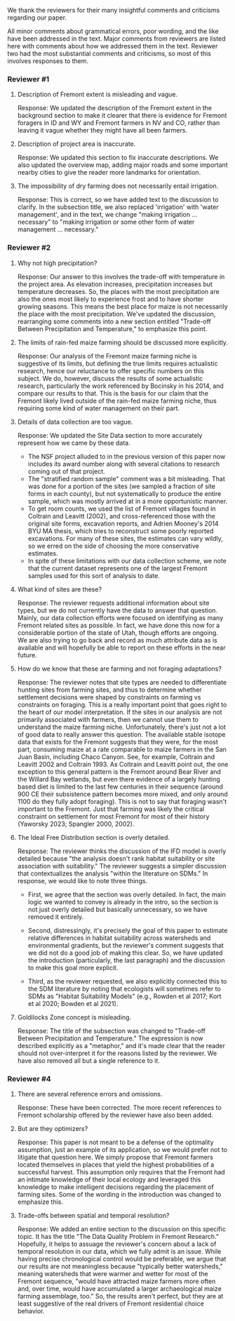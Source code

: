 We thank the reviewers for their many insightful comments and criticisms
regarding our paper.

All minor comments about grammatical errors, poor wording, and the like have
been addressed in the text. Major comments from reviewers are listed here with
comments about how we addressed them in the text. Reviewer two had the most
substantial comments and criticisms, so most of this involves responses to them.

### Reviewer #1

1.  Description of Fremont extent is misleading and vague.

    Response: We updated the description of the Fremont extent in the background
    section to make it clearer that there is evidence for Fremont foragers in ID
    and WY and Fremont farmers in NV and CO, rather than leaving it vague
    whether they might have all been farmers.

2.  Description of project area is inaccurate.

    Response: We updated this section to fix inaccurate descriptions. We also
    updated the overview map, adding major roads and some important nearby
    cities to give the reader more landmarks for orientation.

3.  The impossibility of dry farming does not necessarily entail irrigation.

    Response: This is correct, so we have added text to the discussion to
    clarify. In the subsection title, we also replaced 'irrigation' with 'water
    management', and in the text, we change "making irrigation ... necessary" to
    "making irrigation or some other form of water management ... necessary."

### Reviewer #2

1.  Why not high precipitation?

    Response: Our answer to this involves the trade-off with temperature in the
    project area. As elevation increases, precipitation increases but
    temperature decreases. So, the places with the most precipitation are also
    the ones most likely to experience frost and to have shorter growing
    seasons. This means the best place for maize is not necessarily the place
    with the most precipitation. We've updated the discussion, rearranging some
    comments into a new section entitled "Trade-off Between Precipitation and
    Temperature," to emphasize this point.

2.  The limits of rain-fed maize farming should be discussed more explicitly.

    Response: Our analysis of the Fremont maize farming niche is suggestive of
    its limits, but defining the true limits requires actualistic research,
    hence our reluctance to offer specific numbers on this subject. We do,
    however, discuss the results of some actualistic research, particularly the
    work referenced by Bocinsky in his 2014, and compare our results to that.
    This is the basis for our claim that the Fremont likely lived outside of the
    rain-fed maize farming niche, thus requiring some kind of water management
    on their part.

3.  Details of data collection are too vague.

    Response: We updated the Site Data section to more accurately represent how
    we came by these data.

    -   The NSF project alluded to in the previous version of this paper now
        includes its award number along with several citations to research
        coming out of that project.
    -   The "stratified random sample" comment was a bit misleading. That was
        done for a portion of the sites (we sampled a fraction of site forms in
        each county), but not systematically to produce the entire sample, which
        was mostly arrived at in a more opportunistic manner.
    -   To get room counts, we used the list of Fremont villages found in
        Coltrain and Leavitt (2002), and cross-referenced those with the
        original site forms, excavation reports, and Adrien Mooney's 2014 BYU MA
        thesis, which tries to reconstruct some poorly reported excavations. For
        many of these sites, the estimates can vary wildly, so we erred on the
        side of choosing the more conservative estimates.
    -   In spite of these limitations with our data collection scheme, we note
        that the current dataset represents one of the largest Fremont samples
        used for this sort of analysis to date.

4.  What kind of sites are these?

    Response: The reviewer requests additional information about site types, but
    we do not currently have the data to answer that question. Mainly, our data
    collection efforts were focused on identifying as many Fremont related sites
    as possible. In fact, we have done this now for a considerable portion of
    the state of Utah, though efforts are ongoing. We are also trying to go back
    and record as much attribute data as is available and will hopefully be able
    to report on these efforts in the near future.

5.  How do we know that these are farming and not foraging adaptations?

    Response: The reviewer notes that site types are needed to differentiate
    hunting sites from farming sites, and thus to determine whether settlement
    decisions were shaped by constraints on farming vs constraints on foraging.
    This is a really important point that goes right to the heart of our model
    interpretation. If the sites in our analysis are not primarily associated
    with farmers, then we cannot use them to understand the maize farming niche.
    Unfortunately, there's just not a lot of good data to really answer this
    question. The available stable isotope data that exists for the Fremont
    suggests that they were, for the most part, consuming maize at a rate
    comparable to maize farmers in the San Juan Basin, including Chaco Canyon.
    See, for example, Coltrain and Leavitt 2002 and Coltrain 1993. As Coltrain
    and Leavitt point out, the one exception to this general pattern is the
    Fremont around Bear River and the Willard Bay wetlands, but even there
    evidence of a largely hunting based diet is limited to the last few
    centuries in their sequence (around 900 CE their subsistence pattern becomes
    more mixed, and only around 1100 do they fully adopt foraging). This is not
    to say that foraging wasn't important to the Fremont. Just that farming was
    likely the critical constraint on settlement for most Fremont for most of
    their history (Yaworsky 2023; Spangler 2000, 2002).

6.  The Ideal Free Distribution section is overly detailed.

    Response: The reviewer thinks the discussion of the IFD model is overly
    detailed because "the analysis doesn't rank habitat suitability or site
    association with suitability." The reviewer suggests a simpler discussion
    that contextualizes the analysis "within the literature on SDMs." In
    response, we would like to note three things.

    -   First, we agree that the section was overly detailed. In fact, the main
        logic we wanted to convey is already in the intro, so the section is not
        just overly detailed but basically unnecessary, so we have removed it
        entirely.

    -   Second, distressingly, it's precisely the goal of this paper to estimate
        relative differences in habitat suitability across watersheds and
        environmental gradients, but the reviewer's comment suggests that we did
        not do a good job of making this clear. So, we have updated the
        introduction (particularly, the last paragraph) and the discussion to
        make this goal more explicit.

    -   Third, as the reviewer requested, we also explicitly connected this to
        the SDM literature by noting that ecologists will sometimes refer to
        SDMs as "Habitat Suitability Models" (e.g., Rowden et al 2017; Kort et
        al 2020; Bowden et al 2021).

7.  Goldilocks Zone concept is misleading.

    Response: The title of the subsection was changed to "Trade-off Between
    Precipitation and Temperature." The expression is now described explicitly
    as a "metaphor," and it's made clear that the reader should not
    over-interpret it for the reasons listed by the reviewer. We have also
    removed all but a single reference to it.

### Reviewer #4

1.  There are several reference errors and omissions.

    Response: These have been corrected. The more recent references to Fremont
    scholarship offered by the reviewer have also been added.

2.  But are they optimizers?

    Response: This paper is not meant to be a defense of the optimality
    assumption, just an example of its application, so we would prefer not to
    litigate that question here. We simply propose that Fremont farmers located
    themselves in places that yield the highest probabilities of a successful
    harvest. This assumption only requires that the Fremont had an intimate
    knowledge of their local ecology and leveraged this knowledge to make
    intelligent decisions regarding the placement of farming sites. Some of the
    wording in the introduction was changed to emphasize this.

3.  Trade-offs between spatial and temporal resolution?

    Response: We added an entire section to the discussion on this specific
    topic. It has the title "The Data Quality Problem in Fremont Research."
    Hopefully, it helps to assuage the reviewer's concern about a lack of
    temporal resolution in our data, which we fully admit is an issue. While
    having precise chronological control would be preferable, we argue that our
    results are not meaningless because "typically better watersheds," meaning
    watersheds that were warmer and wetter for most of the Fremont sequence,
    "would have attracted maize farmers more often and, over time, would have
    accumulated a larger archaeological maize farming assemblage, too." So, the
    results aren't perfect, but they are at least suggestive of the real drivers
    of Fremont residential choice behavior.
